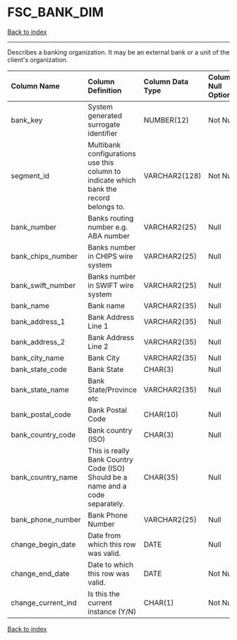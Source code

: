 # FSC_BANK_DIM

[Back to index](./index.md)

---

Describes a banking organization.  It may be an external bank or a unit of the client's organization.

| Column Name        | Column Definition                                                                      | Column Data Type   | Column Null Option   | PK   | FK   |
|:-------------------|:---------------------------------------------------------------------------------------|:-------------------|:---------------------|:-----|:-----|
| bank_key           | System generated surrogate identifier                                                  | NUMBER(12)         | Not Null             | Yes  | No   |
| segment_id         | Multibank configurations use this column to indicate which bank the record belongs to. | VARCHAR2(128)      | Not Null             | Yes  | No   |
| bank_number        | Banks routing number e.g. ABA number                                                   | VARCHAR2(25)       | Null                 | No   | No   |
| bank_chips_number  | Banks number in CHIPS wire system                                                      | VARCHAR2(25)       | Null                 | No   | No   |
| bank_swift_number  | Banks number in SWIFT wire system                                                      | VARCHAR2(25)       | Null                 | No   | No   |
| bank_name          | Bank name                                                                              | VARCHAR2(35)       | Null                 | No   | No   |
| bank_address_1     | Bank Address Line 1                                                                    | VARCHAR2(35)       | Null                 | No   | No   |
| bank_address_2     | Bank Address Line 2                                                                    | VARCHAR2(35)       | Null                 | No   | No   |
| bank_city_name     | Bank City                                                                              | VARCHAR2(35)       | Null                 | No   | No   |
| bank_state_code    | Bank State                                                                             | CHAR(3)            | Null                 | No   | No   |
| bank_state_name    | Bank State/Province etc                                                                | VARCHAR2(35)       | Null                 | No   | No   |
| bank_postal_code   | Bank Postal Code                                                                       | CHAR(10)           | Null                 | No   | No   |
| bank_country_code  | Bank country (ISO)                                                                     | CHAR(3)            | Null                 | No   | No   |
| bank_country_name  | This is really Bank Country Code (ISO) Should be a name and a code separately.         | CHAR(35)           | Null                 | No   | No   |
| bank_phone_number  | Bank Phone Number                                                                      | VARCHAR2(25)       | Null                 | No   | No   |
| change_begin_date  | Date from which this row was valid.                                                    | DATE               | Null                 | No   | No   |
| change_end_date    | Date to which this row was valid.                                                      | DATE               | Not Null             | No   | No   |
| change_current_ind | Is this the current instance (Y/N)                                                     | CHAR(1)            | Not Null             | No   | No   |

[Back to index](./index.md)